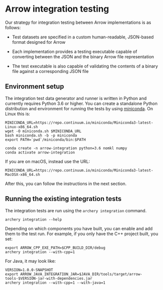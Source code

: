 <!---
  Licensed to the Apache Software Foundation (ASF) under one
  or more contributor license agreements.  See the NOTICE file
  distributed with this work for additional information
  regarding copyright ownership.  The ASF licenses this file
  to you under the Apache License, Version 2.0 (the
  "License"); you may not use this file except in compliance
  with the License.  You may obtain a copy of the License at

    http://www.apache.org/licenses/LICENSE-2.0

  Unless required by applicable law or agreed to in writing,
  software distributed under the License is distributed on an
  "AS IS" BASIS, WITHOUT WARRANTIES OR CONDITIONS OF ANY
  KIND, either express or implied.  See the License for the
  specific language governing permissions and limitations
  under the License.
-->

# Arrow integration testing

Our strategy for integration testing between Arrow implementations is as follows:

* Test datasets are specified in a custom human-readable, JSON-based format
  designed for Arrow

* Each implementation provides a testing executable capable of converting
  between the JSON and the binary Arrow file representation

* The test executable is also capable of validating the contents of a binary
  file against a corresponding JSON file

## Environment setup

The integration test data generator and runner is written in Python and
currently requires Python 3.6 or higher. You can create a standalone Python
distribution and environment for running the tests by using [miniconda][1]. On
Linux this is:

```shell
MINICONDA_URL=https://repo.continuum.io/miniconda/Miniconda3-latest-Linux-x86_64.sh
wget -O miniconda.sh $MINICONDA_URL
bash miniconda.sh -b -p miniconda
export PATH=`pwd`/miniconda/bin:$PATH

conda create -n arrow-integration python=3.6 nomkl numpy
conda activate arrow-integration
```

If you are on macOS, instead use the URL:

```shell
MINICONDA_URL=https://repo.continuum.io/miniconda/Miniconda3-latest-MacOSX-x86_64.sh
```

After this, you can follow the instructions in the next section.

## Running the existing integration tests

The integration tests are run using the `archery integration` command.

```
archery integration --help
```

Depending on which components you have built, you can enable and add them to
the test run. For example, if you only have the C++ project built, you set:

```
export ARROW_CPP_EXE_PATH=$CPP_BUILD_DIR/debug
archery integration --with-cpp=1
```

For Java, it may look like:

```
VERSION=1.0.0-SNAPSHOT
export ARROW_JAVA_INTEGRATION_JAR=$JAVA_DIR/tools/target/arrow-tools-$VERSION-jar-with-dependencies.jar
archery integration --with-cpp=1 --with-java=1
```

[1]: https://conda.io/miniconda.html

